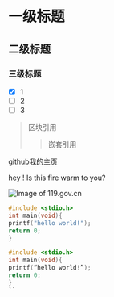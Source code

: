# 一级标题
## 二级标题
### 三级标题


- [x] 1
- [ ] 2
- [ ] 3

> 区块引用
>> 嵌套引用


[github我的主页](http://github.com/jsliker)


hey ! Is this fire warm to you?

![Image of 119.gov.cn](http://weixin.119.gov.cn/uploads///3/c/3/a/thumb_55f695528a6ee.jpg)


```c
#include <stdio.h>
int main(void){
printf("hello world!");
return 0;
}
```

```c
#include <stdio.h>
int main(void){
printf(“hello world!”);
return 0;
}
``
